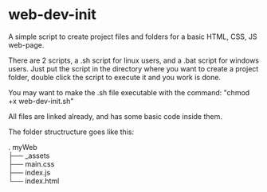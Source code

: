 # web-dev-init
A simple script to create project files and folders for a basic HTML, CSS, JS web-page.

There are 2 scripts, a .sh script for linux users, and a .bat script for windows users. Just put the script in the directory where you want to create a project folder, double click the script to execute it and you work is done.

You may want to make the .sh file executable with the command: "chmod +x web-dev-init.sh"

All files are linked already, and has some basic code inside them.

The folder structructure goes like this:

. myWeb  
├── _assets  
├── main.css  
├── index.js  
└── index.html  
